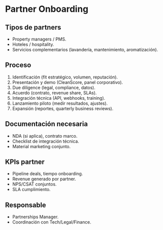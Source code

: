 # Partner Onboarding

## Tipos de partners

- Property managers / PMS.
- Hoteles / hospitality.
- Servicios complementarios (lavandería, mantenimiento, aromatización).

## Proceso

1. Identificación (fit estratégico, volumen, reputación).
2. Presentación y demo (CleanScore, panel corporativo).
3. Due diligence (legal, compliance, datos).
4. Acuerdo (contrato, revenue share, SLAs).
5. Integración técnica (API, webhooks, training).
6. Lanzamiento piloto (medir resultados, ajustes).
7. Expansión (reportes, quarterly business reviews).

## Documentación necesaria

- NDA (si aplica), contrato marco.
- Checklist de integración técnica.
- Material marketing conjunto.

## KPIs partner

- Pipeline deals, tiempo onboarding.
- Revenue generado por partner.
- NPS/CSAT conjuntos.
- SLA cumplimiento.

## Responsable

- Partnerships Manager.
- Coordinación con Tech/Legal/Finance.
